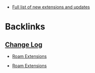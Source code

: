 - [Full list of new extensions and updates](https://github.com/Roam-Research/roam-depot/pulls?q=is%3Apr+is%3Aclosed)

# Backlinks
## [Change Log](<Change Log.md>)
- [Roam Extensions](<Roam Extensions.md>)

- [Roam Extensions](<Roam Extensions.md>)

